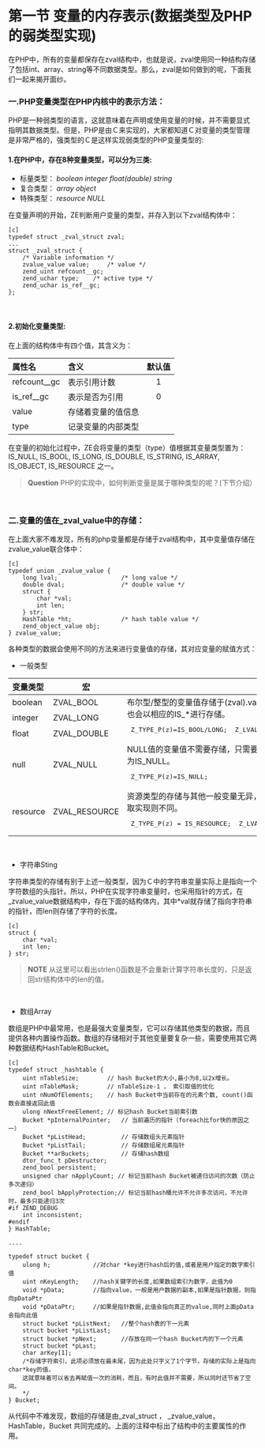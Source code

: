 # 第一节 变量的内存表示(数据类型及PHP的弱类型实现)

在PHP中，所有的变量都保存在zval结构中，也就是说，zval使用同一种结构存储了包括int、array、string等不同数据类型。那么，zval是如何做到的呢，下面我们一起来揭开面纱。

### 一.PHP变量类型在PHP内核中的表示方法：
PHP是一种弱类型的语言，这就意味着在声明或使用变量的时候，并不需要显式指明其数据类型。但是，PHP是由Ｃ来实现的，大家都知道Ｃ对变量的类型管理是非常严格的，强类型的Ｃ是这样实现弱类型的PHP变量类型的:
#### 1.在PHP中，存在8种变量类型，可以分为三类:
* 标量类型： *boolean*   *integer*   *float(double)*   *string*
* 复合类型： *array*   *object*
* 特殊类型： *resource*   *NULL*

在变量声明的开始，ZE判断用户变量的类型，并存入到以下zval结构体中：

	[c]
	typedef struct _zval_struct zval;
	...
	struct _zval_struct {
		/* Variable information */
		zvalue_value value;     /* value */
		zend_uint refcount__gc;
		zend_uchar type;    /* active type */
		zend_uchar is_ref__gc;
	};

<br />

#### 2.初始化变量类型:
在上面的结构体中有四个值，其含义为：

| 属性名  |  含义 | 默认值 |
|:------------|:------------|:----------------:|
|refcount__gc      |	表示引用计数|1 	|
|is_ref__gc	  | 表示是否为引用|0	|
|value 		  |	存储着变量的值信息			||
|type 		  |	记录变量的内部类型			||

在变量的初始化过程中，ZE会将变量的类型（type）值根据其变量类型置为：IS_NULL, IS_BOOL, IS_LONG, IS_DOUBLE, IS_STRING, IS_ARRAY, IS_OBJECT, IS_RESOURCE 之一。


>**Question**
>PHP的实现中，如何判断变量是属于哪种类型的呢？(下节介绍）

<br />

### 二.变量的值在_zval_value中的存储：

在上面大家不难发现，所有的php变量都是存储于zval结构中，其中变量值存储在zvalue_value联合体中：

	[c]
	typedef union _zvalue_value {
		long lval;                  /* long value */
		double dval;                /* double value */
		struct {
			char *val;
			int len;
		} str;
		HashTable *ht;              /* hash table value */
		zend_object_value obj;
	} zvalue_value;

	
各种类型的数据会使用不同的方法来进行变量值的存储，其对应变量的赋值方式：
	
* 一般类型

<table>
<thead>
<tr>
  <th align="left">变量类型</th>
  <th align="center">宏</th>
  <th align="left"></th>
</tr>
</thead>
<tbody>
<tr>
  <td align="left">boolean</td>
  <td align="left">ZVAL_BOOL</td>
  <td align="left" rowspan='3'>
	布尔型/整型的变量值存储于(zval).value.lval中,其类型也会以相应的IS_*进行存储。
	<pre class="c"> Z_TYPE_P(z)=IS_BOOL/LONG;  Z_LVAL_P(z)=((b)!=0); </pre>
</td>
</tr>
<tr>
  <td align="left">integer</td>
  <td align="left">ZVAL_LONG</td>
</tr>
<tr>
  <td align="left">float</td>
  <td align="left">ZVAL_DOUBLE</td>
</tr>
<tr>
  <td align="left">null</td>
  <td align="left">ZVAL_NULL</td>
  <td align="left" >
	NULL值的变量值不需要存储，只需要把(zval).type标为IS_NULL。
	<pre class="c"> Z_TYPE_P(z)=IS_NULL; </pre>
	</td>
</tr>
<tr>
  <td align="left">resource</td>
  <td align="left">ZVAL_RESOURCE</td>
  <td align="left" >
	资源类型的存储与其他一般变量无异，但其初始化及存取实现则不同。
	<pre class="c"> Z_TYPE_P(z) = IS_RESOURCE;  Z_LVAL_P(z) = l; </pre>
	</td>
</tr>
</tbody>
</table>

<br />

* 字符串Sting

字符串类型的存储有别于上述一般类型，因为Ｃ中的字符串变量实际上是指向一个字符数组的头指针。所以，PHP在实现字符串变量时，也采用指针的方式，在_zvalue_value数据结构中，存在下面的结构体内，其中*val就存储了指向字符串的指针，而len则存储了字符的长度。

	[c]
	struct {
		char *val;
		int len;
	} str;

>**NOTE**
> 从这里可以看出strlen()函数是不会重新计算字符串长度的，只是返回str结构体中的len的值。

<br />

* 数组Array

数组是PHP中最常用，也是最强大变量类型，它可以存储其他类型的数据，而且提供各种内置操作函数。数组的存储相对于其他变量要复杂一些，需要使用其它两种数据结构HashTable和Bucket。

	[c]
	typedef struct _hashtable { 
		uint nTableSize;    	// hash Bucket的大小,最小为8,以2x增长。
		uint nTableMask;		// nTableSize-1 ， 索引取值的优化
		uint nNumOfElements; 	// hash Bucket中当前存在的元素个数, count()函数会直接返回此值 
		ulong nNextFreeElement;	// 标记hash Bucket当前索引数
		Bucket *pInternalPointer;   // 当前遍历的指针（foreach比for快的原因之一）
		Bucket *pListHead;          // 存储数组头元素指针
		Bucket *pListTail;          // 存储数组尾元素指针
		Bucket **arBuckets;         // 存储hash数组
		dtor_func_t pDestructor;
		zend_bool persistent;
		unsigned char nApplyCount; // 标记当前hash Bucket被递归访问的次数（防止多次递归）
		zend_bool bApplyProtection;// 标记当前hash桶允许不允许多次访问，不允许时，最多只能递归3次
	#if ZEND_DEBUG
		int inconsistent;
	#endif
	} HashTable;

	....

	typedef struct bucket {
		ulong h;            //对char *key进行hash后的值,或者是用户指定的数字索引值
		uint nKeyLength;	//hash关键字的长度,如果数组索引为数字，此值为0
		void *pData;		//指向value，一般是用户数据的副本,如果是指针数据，则指向pDataPtr
		void *pDataPtr;		//如果是指针数据,此值会指向真正的value,同时上面pData会指向此值
		struct bucket *pListNext;	//整个hash表的下一元素
		struct bucket *pListLast;
		struct bucket *pNext;		//存放在同一个hash Bucket内的下一个元素
		struct bucket *pLast;
		char arKey[1]; 	
		/*存储字符索引，此项必须放在最未尾，因为此处只字义了1个字节，存储的实际上是指向char*key的值，
		这就意味着可以省去再赋值一次的消耗，而且，有时此值并不需要，所以同时还节省了空间。
		*/
	} Bucket;

从代码中不难发现，数组的存储是由_zval_struct ， _zvalue_value，HashTable，Bucket 共同完成的。上面的注释中标出了结构中的主要属性的作用。






	






